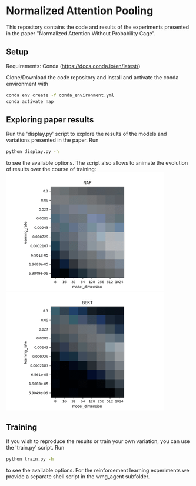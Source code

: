 # Normalized Attention Pooling

This repository contains the code and results of the experiments presented in the paper 
"Normalized Attention Without Probability Cage".

## Setup
Requirements: Conda (https://docs.conda.io/en/latest/)

Clone/Download the code repository and install and activate the conda environment with

```bash
conda env create -f conda_environment.yml
conda activate nap
```
## Exploring paper results
Run the 'display.py' script to explore the results of the models and variations presented in the paper.
Run
```bash
python display.py -h
```
to see the available options. The script also allows to animate the evolution of results over the course of training:
<img src="animations/NAP.gif" width="430"/>
<img src="animations/BERT.gif" width="430"/>

## Training
If you wish to reproduce the results or train your own variation, you can use the 'train.py' script.
Run
```bash
python train.py -h
```
to see the available options. For the reinforcement learning experiments we provide a separate shell script in the wmg_agent subfolder.
